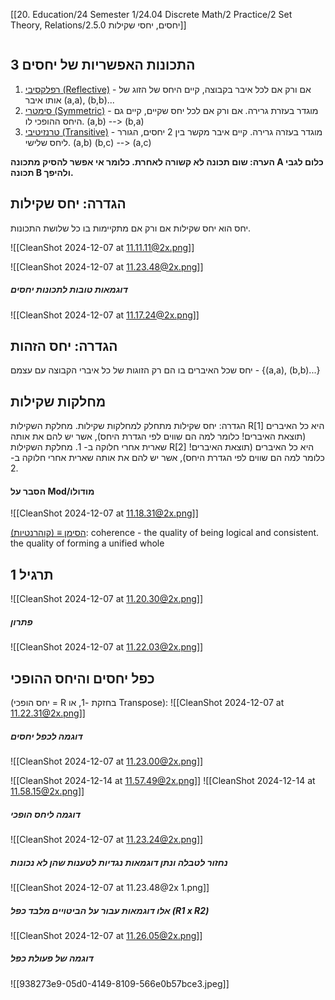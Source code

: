[[20. Education/24 Semester 1/24.04 Discrete Math/2 Practice/2 Set Theory, Relations/2.5.0 יחסים, יחסי שקילות]]
```table-of-contents
```
## 3 התכונות האפשריות של יחסים

1. <u>רפלקסיבי (Reflective)</u> - אם ורק אם לכל איבר בקבוצה, קיים היחס של הזוג של אותו איבר
   (a,a), (b,b)...
2. <u>סימטרי (Symmetric)</u> - מוגדר בעזרת גרירה. אם ורק אם לכל יחס שקיים, קיים גם היחס ההופכי לו.
   (a,b) --> (b,a)
3. <u>טרנזיטיבי (Transitive)</u> - מוגדר בעזרה גרירה. קיים איבר מקשר בין 2 יחסים, הגורר ליחס שלישי.
   (a,b) (b,c) --> (a,c)

**הערה: שום תכונה לא קשורה לאחרת. כלומר אי אפשר להסיק מתכונה A כלום לגבי תכונה B ולהיפך.**
## הגדרה: יחס שקילות
יחס הוא יחס שקילות אם ורק אם מתקיימות בו כל שלושת התכונות.

![[CleanShot 2024-12-07 at 11.11.11@2x.png]]

![[CleanShot 2024-12-07 at 11.23.48@2x.png]]
##### דוגמאות טובות לתכונות יחסים
![[CleanShot 2024-12-07 at 11.17.24@2x.png]]

## הגדרה: יחס הזהות
יחס שכל האיברים בו הם רק הזוגות של כל איברי הקבוצה עם עצמם - {(a,a), (b,b)...}
## מחלקות שקילות
הגדרה: יחס שקילות מתחלק למחלקות שקילות.
מחלקת השקילות R[1] היא כל האיברים (תוצאת האיברים! כלומר למה הם שווים לפי הגדרת היחס), אשר יש להם את אותה שארית אחרי חלוקה ב- 1.
מחלקת השקילות R[2] היא כל האיברים (תוצאת האיברים! כלומר למה הם שווים לפי הגדרת היחס), אשר יש להם את אותה שארית אחרי חלוקה ב- 2.
#### הסבר על Mod/מודולו
![[CleanShot 2024-12-07 at 11.18.31@2x.png]]

<u>הסימן ≡ (קוהרנטיות)</u>: coherence - the quality of being logical and consistent. the quality of forming a unified whole
## תרגיל 1
![[CleanShot 2024-12-07 at 11.20.30@2x.png]]
##### פתרון
![[CleanShot 2024-12-07 at 11.22.03@2x.png]]
## כפל יחסים והיחס ההופכי
(יחס הופכי = R בחזקת -1, או Transpose):
![[CleanShot 2024-12-07 at 11.22.31@2x.png]]
##### דוגמה לכפל יחסים
![[CleanShot 2024-12-07 at 11.23.00@2x.png]]

![[CleanShot 2024-12-14 at 11.57.49@2x.png]]
![[CleanShot 2024-12-14 at 11.58.15@2x.png]]
##### דוגמה ליחס הופכי
![[CleanShot 2024-12-07 at 11.23.24@2x.png]]
##### נחזור לטבלה ונתן דוגמאות נגדיות לטענות שהן לא נכונות
![[CleanShot 2024-12-07 at 11.23.48@2x 1.png]]
##### אלו דוגמאות עבור על הביטויים מלבד כפל (R1 x R2)
![[CleanShot 2024-12-07 at 11.26.05@2x.png]]
##### דוגמה של פעולת כפל
![[938273e9-05d0-4149-8109-566e0b57bce3.jpeg]]